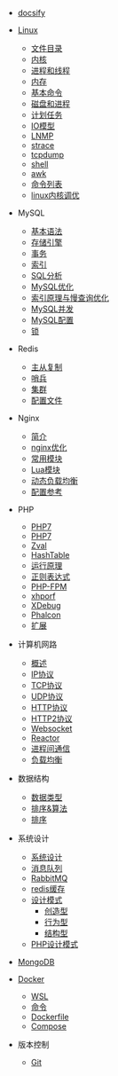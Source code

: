 * [docsify](docsify/quickstart)
* [Linux](linux/1.intro)
	* [文件目录](linux/files)
	* [内核](linux/2.kernel)
	* [进程和线程](linux/2.process)
	* [内存](linux/memory)
	* [基本命令](linux/command)
	* [磁盘和进程](linux/disk)
	* [计划任务](linux/cron)
	* [IO模型](linux/io)
	* [LNMP](linux/lnmp)
	* [strace](linux/strace)
	* [tcpdump](linux/tcpdump)
	* [shell](linux/shell)
	* [awk](linux/awk)
	* [命令列表](linux/cmdlist)
	* [linux内核调优](linux/kernel-optimization)
* MySQL
	* [基本语法](mysql/mysql)
	* [存储引擎](mysql/engine)
	* [事务](mysql/transaction)
	* [索引](mysql/index)
	* [SQL分析](mysql/explain)
	* [MySQL优化](mysql/optimize)
	* [索引原理与慢查询优化](mysql/index-optimize)
	* [MySQL并发](mysql/concurrent)
	* [MySQL配置](mysql/conf)
	* [锁](mysql/lock)
* Redis
	* [主从复制](redis/replication)
	* [哨兵](redis/sentinel)
	* [集群](redis/cluster)
	* [配置文件](redis/conf)
* Nginx
	* [简介](nginx/nginx)
	* [nginx优化](nginx/optimize)
	* [常用模块](nginx/moudule)
	* [Lua模块](nginx/lua)
	* [动态负载均衡](nginx/upsync)
	* [配置参考](nginx/conf)
* PHP
	* [PHP7](php/php7)
	* [PHP7](php/kernel)
	* [Zval](php/zval)
	* [HashTable](php/hashtable)
	* [运行原理](php/run)
	* [正则表达式](php/regexp)
	* [PHP-FPM](php/php-fpm)
	* [xhporf](php/xhporf)
	* [XDebug](php/XDebug)
	* [Phalcon](php/phalcon)
	* [扩展](php/ext)
* 计算机网路
	* [概述](network/intro)
	* [IP协议](network/ip)
	* [TCP协议](network/tcp)
	* [UDP协议](network/udp)
	* [HTTP协议](network/http)
	* [HTTP2协议](network/http2)
	* [Websocket](network/websocket)
	* [Reactor](network/reactor)
	* [进程间通信](network/IPC)
	* [负载均衡](network/loadbalance)

* 数据结构
	* [数据类型](datastructure/datatype)
	* [排序&算法](datastructure/algorithm)
	* [排序](datastructure/sort)
* 系统设计
	* [系统设计](design/sys)
	* [消息队列](design/mq)
	* [RabbitMQ](design/rabbitmq)
	* [redis缓存](design/redis)
	* [设计模式](design/designpattern)
		* [创造型](design/Creational)
		* [行为型](design/Behavioral)
		* [结构型](design/Structural)
	* [PHP设计模式](design/php-design-pattern)
* [MongoDB](mongo/mongo)
* [Docker](docker/intro)
	* [WSL](docker/wsl)
	* [命令](docker/command)
	* [Dockerfile](docker/dockerfile)
	* [Compose](docker/compose)
* 版本控制
	* [Git](git/git)
